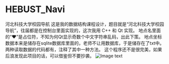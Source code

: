 # HEBUST_Navi
河北科技大学校园导航
这是我的数据结构课程设计，题目就是“河北科技大学校园导航”，往届都是在控制台里面实现的，这次我用 C++ 和 Qt 实现。
地点名里面的“♥”是占位符，不知为何Qt显示奇数个中文字符串乱码，出此下策。
地点坐标数据本来是储存在sqlite数据库里面的，老师不让用数据库，于是储存在了txt中。两种读取数据的代码都有，注释了其中一种方法。
这个程序还不是很完美，如果后浪发现此项目的话，可以借鉴但不要抄袭。
![Image text](https://raw.githubusercontent.com/PowerShellA/HEBUST_Navi/master/image/navi.PNG)
